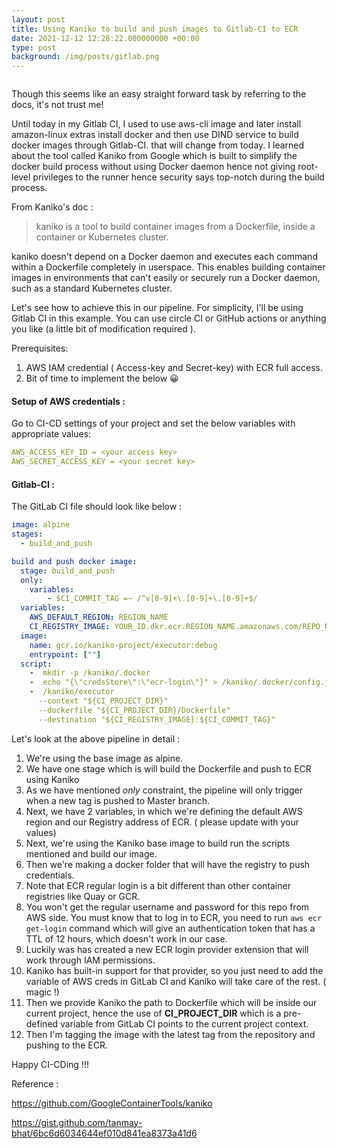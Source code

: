```yaml
---
layout: post
title: Using Kaniko to build and push images to Gitlab-CI to ECR
date: 2021-12-12 12:28:22.000000000 +00:00
type: post
background: /img/posts/gitlab.png
---
```

 
<div class="wp-block-image">
<figure class="aligncenter size-large"><img src="{{ site.baseurl }}/assets/2021/12/Kaniko-Logo.png" alt="" /></figure>
</div>
 
  
<p>Though this seems like an easy straight forward task by referring to the docs, it's not trust me!</p>
  
  
<p>Until today in my Gitlab CI, I used to use aws-cli image and later install amazon-linux extras install docker and then use DIND service to build docker images through Gitlab-CI. that will change from today. I learned about the tool called Kaniko from Google which is built to simplify the docker build process without using Docker daemon hence not giving root-level privileges to the runner hence security says top-notch during the build process.</p>
  
  
<p>From Kaniko's doc :</p>
  
 
<blockquote class="wp-block-quote"><p>kaniko is a tool to build container images from a Dockerfile, inside a container or Kubernetes cluster.</p>
</blockquote>
  
<p>kaniko doesn't depend on a Docker daemon and executes each command within a Dockerfile completely in userspace. This enables building container images in environments that can't easily or securely run a Docker daemon, such as a standard Kubernetes cluster.</p>
  
  
<p>Let's see how to achieve this in our pipeline. For simplicity, I'll be using Gitlab CI in this example. You can use circle CI or GitHub actions or anything you like (a little bit of modification required ).</p>
  
  
<p>Prerequisites:</p>
  

<ol>
<li>AWS IAM credential ( Access-key and Secret-key) with ECR full access.</li>
<li>Bit of time to implement the below 😀</li>
</ol>
 

<h4 id="setup-AWS-credentials">Setup of AWS credentials :</h4>

<p>Go to CI-CD settings of your project and set the below variables with appropriate values:</p>
 
```yml
AWS_ACCESS_KEY_ID = <your access key>
AWS_SECRET_ACCESS_KEY = <your secret key>
```  
  
<h4 id="gitlab-ci">Gitlab-CI :</h4>
   
  
<p>The GitLab CI file should look like below :</p>

```yml
image: alpine
stages:
  - build_and_push

build and push docker image:
  stage: build_and_push
  only:
    variables:
        - $CI_COMMIT_TAG =~ /^v[0-9]+\.[0-9]+\.[0-9]+$/
  variables: 
    AWS_DEFAULT_REGION: REGION_NAME
    CI_REGISTRY_IMAGE: YOUR_ID.dkr.ecr.REGION_NAME.amazonaws.com/REPO_NAME
  image:
    name: gcr.io/kaniko-project/executor:debug
    entrypoint: [""]
  script:
    -  mkdir -p /kaniko/.docker
    -  echo "{\"credsStore\":\"ecr-login\"}" > /kaniko/.docker/config.json
    -  /kaniko/executor
      --context "${CI_PROJECT_DIR}"
      --dockerfile "${CI_PROJECT_DIR}/Dockerfile"
      --destination "${CI_REGISTRY_IMAGE}:${CI_COMMIT_TAG}"
```
    
  
<p>Let's look at the above pipeline in detail :</p>
  
  
<ol>
<li>We're using the base image as alpine.</li>
<li>We have one stage which is will build the Dockerfile and push to ECR using Kaniko</li>
<li>As we have mentioned <em>only</em> constraint, the pipeline will only trigger when a new tag is pushed to Master branch.</li>
<li>Next, we have 2 variables, in which we're defining the default AWS region and our Registry address of ECR. ( please update with your values)</li>
<li>Next, we're using the Kaniko base image to build run the scripts mentioned and build our image.</li>
<li>Then we're making a docker folder that will have the registry to push credentials.</li>
<li>Note that ECR regular login is a bit different than other container registries like Quay or GCR.</li>
<li>You won't get the regular username and password for this repo from AWS side. You must know that to log in to ECR, you need to run <code>aws ecr get-login</code> command which will give an authentication token that has a TTL of 12 hours, which doesn't work in our case.</li>
<li>Luckily was has created a new ECR login provider extension that will work through IAM permissions.</li>
<li>Kaniko has built-in support for that provider, so you just need to add the variable of AWS creds in GitLab CI and Kaniko will take care of the rest. ( magic !)</li>
<li>Then we provide Kaniko the path to Dockerfile which will be inside our current project, hence the use of <b>CI_PROJECT_DIR</b> which is a pre-defined variable from GitLab CI points to the current project context.</li>
<li>Then I'm tagging the image with the latest tag from the repository and pushing to the ECR.</li>
</ol>
 
  
<p>Happy CI-CDing !!!</p>
  
  
<p>Reference :</p>
  
  
<p><a href="https://github.com/GoogleContainerTools/kaniko">https://github.com/GoogleContainerTools/kaniko</a></p>
  
  
<p><a href="https://gist.github.com/tanmay-bhat/6bc6d6034644ef010d841ea8373a41d6">https://gist.github.com/tanmay-bhat/6bc6d6034644ef010d841ea8373a41d6</a></p>
  

